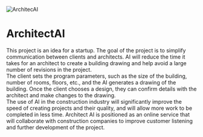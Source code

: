 ![ArchitecAI](https://github.com/DakariLuin/ArchitectAI/assets/144822309/428f03bd-e35e-4bcd-97e3-f8239e026ee4)
# ArchitectAI
This project is an idea for a startup. The goal of the project is to simplify communication between clients and architects. AI will reduce the time it takes for an architect to create a building drawing and help avoid a large number of revisions in the project.  
The client sets the program parameters, such as the size of the building, number of rooms, floors, etc., and the AI generates a drawing of the building. Once the client chooses a design, they can confirm details with the architect and make changes to the drawing.  
The use of AI in the construction industry will significantly improve the speed of creating projects and their quality, and will allow more work to be completed in less time. Architect AI is positioned as an online service that will collaborate with construction companies to improve customer listening and further development of the project.

